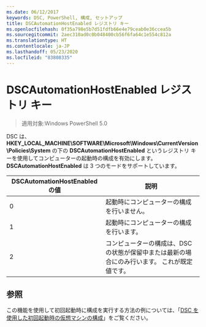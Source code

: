 ```yaml
---
ms.date: 06/12/2017
keywords: DSC, PowerShell, 構成, セットアップ
title: DSCAutomationHostEnabled レジストリ キー
ms.openlocfilehash: 0f35a798e5b7d51fdfb66e4e79ceab0e36ccea5b
ms.sourcegitcommit: 2aec310ad0c0b048400cb56f6fa64c1e554c812a
ms.translationtype: HT
ms.contentlocale: ja-JP
ms.lasthandoff: 05/23/2020
ms.locfileid: "83808335"
---
```

# <a name="dscautomationhostenabled-registry-key"></a>DSCAutomationHostEnabled レジストリ キー

> 適用対象:Windows PowerShell 5.0

DSC は、**HKEY_LOCAL_MACHINE\SOFTWARE\Microsoft\Windows\CurrentVersion\Policies\System** の下の **DSCAutomationHostEnabled** というレジストリ キーを使用してコンピューターの起動時の構成を有効にします。
**DSCAutomationHostEnabled** は 3 つのモードをサポートしています。

|  DSCAutomationHostEnabled の値  |  説明   |
|---|---|
0 | 起動時にコンピューターの構成を行いません。 |
1 | 起動時にコンピューターの構成を行います。 |
2 | コンピューターの構成は、DSC の状態が保留中または最新の場合にのみ行います。 これが既定値です。 |

## <a name="see-also"></a>参照

この機能を使用して初回起動時に構成を実行する方法の例については、「[DSC を使用した初回起動時の仮想マシンの構成](bootstrapDsc.md)」をご覧ください。
